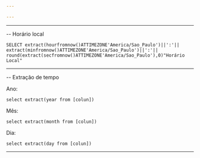 ```yaml
---

---
```

---

-- Horário local 

```
SELECT extract(hourfromnow()ATTIMEZONE'America/Sao_Paulo')||':'|| 
extract(minfromnow()ATTIMEZONE'America/Sao_Paulo')||':'|| 
round(extract(secfromnow()ATTIMEZONE'America/Sao_Paulo'),0)"Horário Local" 
```


---

-- Extração de tempo

Ano:
```
select extract(year from [colun]) 
```

Mês:
```
select extract(month from [colun]) 
```

Dia:
```
select extract(day from [colun]) 
```

---------------------

